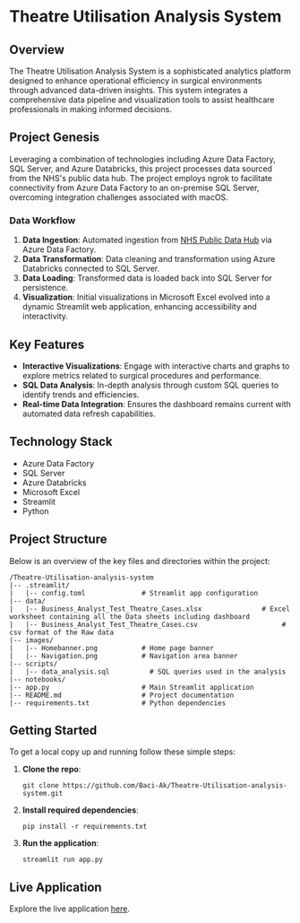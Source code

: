 


# Theatre Utilisation Analysis System

## Overview

The Theatre Utilisation Analysis System is a sophisticated analytics platform designed to enhance operational efficiency in surgical environments through advanced data-driven insights. This system integrates a comprehensive data pipeline and visualization tools to assist healthcare professionals in making informed decisions.

## Project Genesis

Leveraging a combination of technologies including Azure Data Factory, SQL Server, and Azure Databricks, this project processes data sourced from the NHS's public data hub. The project employs ngrok to facilitate connectivity from Azure Data Factory to an on-premise SQL Server, overcoming integration challenges associated with macOS.

### Data Workflow

1. **Data Ingestion**: Automated ingestion from [NHS Public Data Hub](https://ckan.publishing.service.gov.uk/dataset) via Azure Data Factory.
2. **Data Transformation**: Data cleaning and transformation using Azure Databricks connected to SQL Server.
3. **Data Loading**: Transformed data is loaded back into SQL Server for persistence.
4. **Visualization**: Initial visualizations in Microsoft Excel evolved into a dynamic Streamlit web application, enhancing accessibility and interactivity.

## Key Features

- **Interactive Visualizations**: Engage with interactive charts and graphs to explore metrics related to surgical procedures and performance.
- **SQL Data Analysis**: In-depth analysis through custom SQL queries to identify trends and efficiencies.
- **Real-time Data Integration**: Ensures the dashboard remains current with automated data refresh capabilities.

## Technology Stack

- Azure Data Factory
- SQL Server
- Azure Databricks
- Microsoft Excel
- Streamlit
- Python

## Project Structure

Below is an overview of the key files and directories within the project:


```
/Theatre-Utilisation-analysis-system
|-- .streamlit/
|   |-- config.toml              # Streamlit app configuration
|-- data/
|   |-- Business_Analyst_Test_Theatre_Cases.xlsx               # Excel worksheet containing all the Data sheets including dashboard
|   |-- Business_Analyst_Test_Theatre_Cases.csv                     # csv format of the Raw data
|-- images/
|   |-- Homebanner.png           # Home page banner
|   |-- Navigation.png           # Navigation area banner
|-- scripts/
|   |-- data_analysis.sql          # SQL queries used in the analysis
|-- notebooks/
|-- app.py                       # Main Streamlit application
|-- README.md                    # Project documentation
|-- requirements.txt             # Python dependencies
```

## Getting Started

To get a local copy up and running follow these simple steps:

1. **Clone the repo**:
   ```
   git clone https://github.com/Baci-Ak/Theatre-Utilisation-analysis-system.git
   ```
2. **Install required dependencies**:
   ```
   pip install -r requirements.txt
   ```
3. **Run the application**:
   ```
   streamlit run app.py
   ```

## Live Application

Explore the live application [here](your-live-app-link).
```
